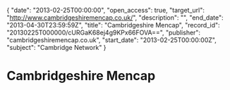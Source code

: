 {
  "date": "2013-02-25T00:00:00", 
  "open_access": true, 
  "target_url": "http://www.cambridgeshiremencap.co.uk/", 
  "description": "", 
  "end_date": "2013-04-30T23:59:59Z", 
  "title": "Cambridgeshire Mencap", 
  "record_id": "20130225T000000/cURGaK68ej4g9KPx66FOVA==", 
  "publisher": "cambridgeshiremencap.co.uk", 
  "start_date": "2013-02-25T00:00:00Z", 
  "subject": "Cambridge Network"
}

# Cambridgeshire Mencap

